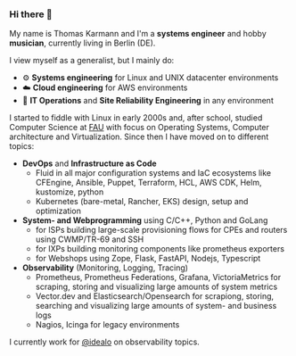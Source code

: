 ### Hi there 👋

My name is Thomas Karmann and I'm a **systems engineer** and hobby **musician**, currently living in Berlin (DE). 

I view myself as a generalist, but I mainly do:
- ⚙️ **Systems engineering** for Linux and UNIX datacenter environments
- ☁️ **Cloud engineering** for AWS environments
- 🧯 **IT Operations** and **Site Reliability Engineering** in any environment

I started to fiddle with Linux in early 2000s and, after school, studied Computer Science at [FAU](https://cs.fau.de/) with focus on Operating Systems, Computer architecture and Virtualization. Since then I have moved on to different topics:

- **DevOps** and **Infrastructure as Code** 
  - Fluid in all major configuration systems and IaC ecosystems like CFEngine, Ansible, Puppet, Terraform, HCL, AWS CDK, Helm, kustomize, python
  - Kubernetes (bare-metal, Rancher, EKS) design, setup and optimization
- **System- and Webprogramming** using C/C++, Python and GoLang
  - for ISPs building large-scale provisioning flows for CPEs and routers using CWMP/TR-69 and SSH
  - for IXPs building monitoring components like prometheus exporters
  - for Webshops using Zope, Flask, FastAPI, Nodejs, Typescript
- **Observability** (Monitoring, Logging, Tracing)
  - Prometheus, Prometheus Federations, Grafana, VictoriaMetrics for scraping, storing and visualizing large amounts of system metrics
  - Vector.dev and Elasticsearch/Opensearch for scrapiong, storing, searching and visualizing large amounts of system- and business logs
  - Nagios, Icinga for legacy environments

I currently work for [@idealo](https://github.com/idealo) on observability topics.


<!--
**krmnn/krmnn** is a ✨ _special_ ✨ repository because its `README.md` (this file) appears on your GitHub profile.

Here are some ideas to get you started:

- 🔭 I’m currently working on ...
- 🌱 I’m currently learning ...
- 👯 I’m looking to collaborate on ...
- 🤔 I’m looking for help with ...
- 💬 Ask me about ...
- 📫 How to reach me: ...
- 😄 Pronouns: ...
- ⚡ Fun fact: ...
-->
